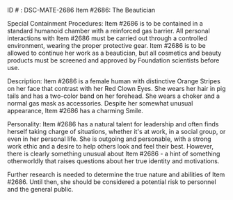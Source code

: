 ID # : DSC-MATE-2686
Item #2686: The Beautician

Special Containment Procedures:
Item #2686 is to be contained in a standard humanoid chamber with a reinforced gas barrier. All personal interactions with Item #2686 must be carried out through a controlled environment, wearing the proper protective gear. Item #2686 is to be allowed to continue her work as a beautician, but all cosmetics and beauty products must be screened and approved by Foundation scientists before use.

Description:
Item #2686 is a female human with distinctive Orange Stripes on her face that contrast with her Red Clown Eyes. She wears her hair in pig tails and has a two-color band on her forehead. She wears a choker and a normal gas mask as accessories. Despite her somewhat unusual appearance, Item #2686 has a charming Smile.

Personality:
Item #2686 has a natural talent for leadership and often finds herself taking charge of situations, whether it's at work, in a social group, or even in her personal life. She is outgoing and personable, with a strong work ethic and a desire to help others look and feel their best. However, there is clearly something unusual about Item #2686 - a hint of something otherworldly that raises questions about her true identity and motivations.

Further research is needed to determine the true nature and abilities of Item #2686. Until then, she should be considered a potential risk to personnel and the general public.